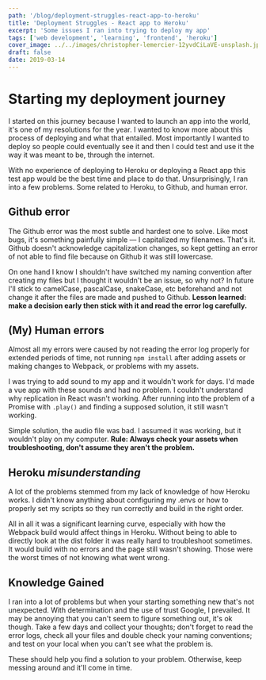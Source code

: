 ```yaml
---
path: '/blog/deployment-struggles-react-app-to-heroku'
title: 'Deployment Struggles - React app to Heroku'
excerpt: 'Some issues I ran into trying to deploy my app'
tags: ['web development', 'learning', 'frontend', 'heroku']
cover_image: ../../images/christopher-lemercier-12yvdCiLaVE-unsplash.jpg
draft: false
date: 2019-03-14
---
```


# Starting my deployment journey
I started on this journey because I wanted to launch an app into the world, it's one of my resolutions for the year. I wanted to know more about this process of deploying and what that entailed. Most importantly I wanted to deploy so people could eventually see it and then I could test and use it the way it was meant to be, through the internet. 

With no experience of deploying to Heroku or deploying a React app this test app would be the best time and place to do that. Unsurprisingly, I ran into a few problems. Some related to Heroku, to Github, and human error.

## Github error
The Github error was the most subtle and hardest one to solve. Like most bugs, it's something painfully simple — I capitalized my filenames. That's it. Github doesn't acknowledge capitalization changes, so kept getting an error of not able to find file because on Github it was still lowercase.

On one hand I know I shouldn't have switched my naming convention after creating my files but I thought it wouldn't be an issue, so why not? In future I'll stick to camelCase, pascalCase, snakeCase, etc beforehand and not change it after the files are made and pushed to Github. **Lesson learned: make a decision early then stick with it and read the error log carefully.**

## (My) Human errors
Almost all my errors were caused by not reading the error log properly for extended periods of time, not running `npm install` after adding assets or making changes to Webpack, or problems with my assets.

I was trying to add sound to my app and it wouldn't work for days. I'd made a vue app with these sounds and had no problem. I couldn't understand why replication in React wasn't working. After running into the problem of a Promise with `.play()` and finding a supposed solution, it still wasn't working.

Simple solution, the audio file was bad. I assumed it was working, but it wouldn't play on my computer. **Rule: Always check your assets when troubleshooting, don't assume they aren't the problem.**

## Heroku *misunderstanding*
A lot of the problems stemmed from my lack of knowledge of how Heroku works. I didn't know anything about configuring my .envs or how to properly set my scripts so they run correctly and build in the right order.

All in all it was a significant learning curve, especially with how the Webpack build would affect things in Heroku. Without being to able to directly look at the dist folder it was really hard to troubleshoot sometimes. It would build with no errors and the page still wasn't showing. Those were the worst times of not knowing what went wrong.

## Knowledge Gained
I ran into a lot of problems but when your starting something new that's not unexpected. With determination and the use of trust Google, I prevailed. It may be annoying that you can't seem to figure something out, it's ok though. Take a few days and collect your thoughts; don't forget to read the error logs, check all your files and double check your naming conventions; and test on your local when you can't see what the problem is.

These should help you find a solution to your problem. Otherwise, keep messing around and it'll come in time.